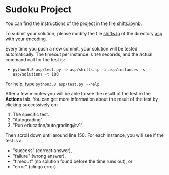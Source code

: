 # Sudoku Project

You can find the instructions of the project in the file [shifts.ipynb](shifts.ipynb).

To submit your solution, please modify the file [shifts.lp](asp/shifts.lp) of the directory [asp](asp) with your encoding.

Every time you push a new commit, your solution will be tested automatically.
The timeout per instance is `100` seconds, and
the actual command call for the test is:
* ``python3.8 asp/test.py -e asp/shifts.lp -i asp/instances -s asp/solutions -t 100``

For help, type `python3.8 asp/test.py --help`.

After a few minutes you will be able to see the result of the test in the **Actions** tab.
You can get more information about the result of the test by clicking successively on:
1. The specific test.
2. "Autograding".
3. "Run education/autograding@v1".

Then scroll down until around line 150.
For each instance, you will see if the test is a:
* "success" (correct answer),
* "failure" (wrong answer),
* "timeout" (no solution found before the time runs out), or
* "error" (clingo error).
